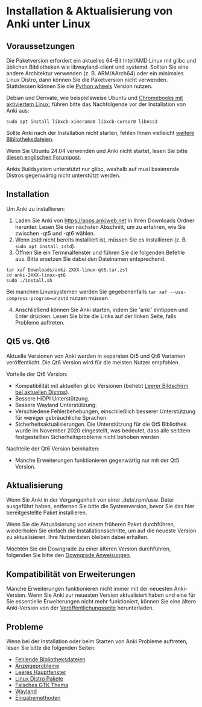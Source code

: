 # Installation & Aktualisierung von Anki unter Linux

<!-- toc -->

## Voraussetzungen

Die Paketversion erfordert ein aktuelles 64-Bit Intel/AMD Linux mit glibc und
üblichen Bibliotheken wie libwayland-client und systemd. Sollten Sie eine andere
Architektur verwenden (z. B. ARM/AArch64) oder ein minimales Linux Distro, dann
können Sie die Paketversion nicht verwenden. Stattdessen können Sie die
[Python wheels](https://betas.ankiweb.net/#via-pypipip) Version nutzen.

Debian und Derivate, wie beispielsweise Ubuntu und
[Chromebooks mit aktiviertem Linux](https://support.google.com/chromebook/answer/9145439?),
führen bitte das Nachfolgende vor der Installation von Anki aus:

```shell
sudo apt install libxcb-xinerama0 libxcb-cursor0 libnss3
```

Sollte Anki nach der Installation nicht starten, fehlen Ihnen vielleicht
[weitere Bibliotheksdateien](./missing-libraries.md).

Wenn Sie Ubuntu 24.04 verwenden und Anki nicht startet, lesen Sie bitte
[diesen englischen Forumpost](https://forums.ankiweb.net/t/issues-running-on-ubuntu-24-04/40974).

Ankis Buildsystem unterstützt nur glibc, weshalb auf musl basierende Distros
gegenwärtig nicht unterstützt werden.

## Installation

Um Anki zu installieren:

1. Laden Sie Anki von <https://apps.ankiweb.net> in Ihren Downloads Ordner
   herunter. Lesen Sie den nächsten Abschnitt, um zu erfahren, wie Sie zwischen
   -qt5 und -qt6 wählen.
2. Wenn zstd nicht bereits installiert ist, müssen Sie es installieren
   (z. B. `sudo apt install zstd`).
3. Öffnen Sie ein Terminalfenster und führen Sie die folgenden Befehle aus.
   Bitte ersetzen Sie dabei den Dateinamen entsprechend.

```shell
tar xaf Downloads/anki-2XXX-linux-qt6.tar.zst
cd anki-2XXX-linux-qt6
sudo ./install.sh
```

Bei manchen Linuxsystemen werden Sie gegebenenfalls
`tar xaf --use-compress-program=unzstd` nutzen müssen.

4. Anschließend können Sie Anki starten, indem Sie 'anki' eintippen und Enter
   drücken. Lesen Sie bitte die Links auf der linken Seite, falls Probleme
   auftreten.

## Qt5 vs. Qt6

Aktuelle Versionen von Anki werden in separaten Qt5 und Qt6 Varianten
veröffentlicht. Die Qt6 Version wird für die meisten Nutzer empfohlen.

Vorteile der Qt6 Version:

- Kompatibilität mit aktuellen glibc Versionen (behebt [Leerer Bildschirm bei
  aktuellen Distros](./blank-window.md)).
- Bessere HiDPI Unterstützung.
- Bessere Wayland Unterstützung.
- Verschiedene Fehlerbehebungen, einschließlich besserer Unterstützung für
  weniger gebräuchliche Sprachen.
- Sicherheitsaktualisierungen. Die Unterstützung für die Qt5 Bibliothek wurde im
  November 2020 eingestellt, was bedeutet, dass alle seitdem festgestellten
  Sicherheitsprobleme nicht behoben werden.

Nachteile der Qt6 Version beinhalten:

- Manche Erweiterungen funktionieren gegenwärtig nur mit der Qt5 Version.

## Aktualisierung

Wenn Sie Anki in der Vergangenheit von einer .deb/.rpm/usw. Datei ausgeführt
haben, entfernen Sie bitte die Systemversion, bevor Sie das hier bereitgestellte
Paket installieren.

Wenn Sie die Aktualisierung von einem früheren Paket durchführen, wiederholen
Sie einfach die Installationsschritte, um auf die neueste Version zu
aktualisieren. Ihre Nutzerdaten bleiben dabei erhalten.

Möchten Sie ein Downgrade zu einer älteren Version durchführen, folgenden Sie
bitte den [Downgrade Anweisungen](http://changes.ankiweb.net).


## Kompatibilität von Erweiterungen

Manche Erweiterungen funktionieren nicht immer mit der neuesten Anki-Version.
Wenn Sie Anki zur neuesten Version aktualisiert haben und eine für Sie
essentielle Erweiterungen nicht mehr funktioniert, können Sie eine ältere
Anki-Version von der [Veröffentlichungsseite](https://github.com/ankitects/anki/releases)
herunterladen.

## Probleme

Wenn bei der Installation oder beim Starten von Anki Probleme auftreten, lesen
Sie bitte die folgenden Seiten:

- [Fehlende Bibliotheksdateien](missing-libraries.md)
- [Anzeigeprobleme](display-issues.md)
- [Leeres Hauptfenster](blank-window.md)
- [Linux Distro Pakete](distro-packages.md)
- [Falsches GTK Thema](gtk-theme.md)
- [Wayland](wayland.md)
- [Eingabemethoden](input-methods.md)
